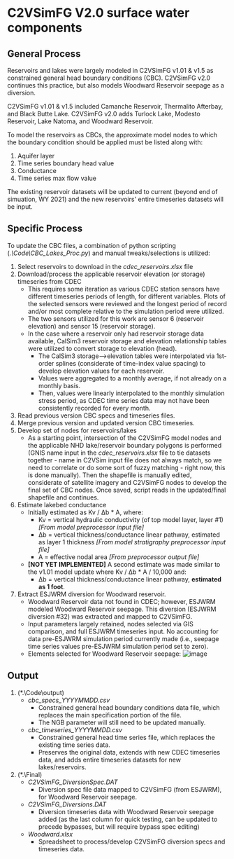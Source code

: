 # C2VSimFG V2.0 surface water components

## General Process
Reservoirs and lakes were largely modeled in C2VSimFG v1.01 & v1.5 as constrained general head boundary conditions (CBC). C2VSimFG v2.0 continues this practice, but also models Woodward Reservoir seepage as a diversion. 

C2VSimFG v1.01 & v1.5 included Camanche Reservoir, Thermalito Afterbay, and Black Butte Lake. C2VSimFG v2.0 adds Turlock Lake, Modesto Reservoir, Lake Natoma, and Woodward Reservoir. 

To model the reservoirs as CBCs, the approximate model nodes to which the boundary condition should be applied must be listed along with:
1. Aquifer layer
2. Time series boundary head value
3. Conductance
4. Time series max flow value

The existing reservoir datasets will be updated to current (beyond end of simuation, WY 2021) and the new reservoirs' entire timeseries datasets will be input.

## Specific Process
To update the CBC files, a combination of python scripting (*.\Code\CBC_Lakes_Proc.py*) and manual tweaks/selections is utilized:
1. Select reservoirs to download in the *cdec_reservoirs.xlsx* file
2. Download/process the applicable reservoir elevation (or storage) timeseries from CDEC
    - This requires some iteration as various CDEC station sensors have different timeseries periods of length, for different variables. Plots of the selected sensors were reviewed and the longest period of record and/or most complete relative to the simulation period were utilized. 
    - The two sensors utilized for this work are sensor 6 (reservoir elevation) and sensor 15 (reservoir storage).
    - In the case where a reservoir only had reservoir storage data available, CalSim3 reservoir storage and elevation relationship tables were utilized to convert storage to elevation (head).
      * The CalSim3 storage-->elevation tables were interpolated via 1st-order splines (considerate of time-index value spacing) to develop elevation values for each reservoir.
      * Values were aggregated to a monthly average, if not already on a monthly basis.
      * Then, values were linearly interpolated to the monthly simulation stress period, as CDEC time series data may not have been consistently recorded for every month.
4. Read previous version CBC specs and timeseries files.
5. Merge previous version and updated version CBC timeseries.
6. Develop set of nodes for reservoirs/lakes
    - As a starting point, intersection of the C2VSimFG model nodes and the applicable NHD lake/reservoir boundary polygons is performed (GNIS name input in the *cdec_reservoirs.xlsx* file to tie datasets together - name in C2VSim input file does not always match, so we need to correlate or do some sort of fuzzy matching - right now, this is done manually). Then the shapefile is manually edited, considerate of satellite imagery and C2VSimFG nodes to develop the final set of CBC nodes. Once saved, script reads in the updated/final shapefile and continues.
7. Estimate lakebed conductance
    - Initially estimated as Kv / &Delta;b * A, where:
      * Kv = vertical hydraulic conductivity (of top model layer, layer #1) *[From model preprocessor input file]*
      * &Delta;b = vertical thickness/conductance linear pathway, estimated as layer 1 thickness *[From model stratigraphy preprocessor input file]*
      * A = effective nodal area *[From preprocessor output file]*
    - **[NOT YET IMPLEMENTED]** A second estimate was made similar to the v1.01 model update where Kv / &Delta;b * A / 10,000 and:
      * &Delta;b = vertical thickness/conductance linear pathway, **estimated as 1 foot**.
8. Extract ESJWRM diversion for Woodward reservoir.
    - Woodward Reservoir data not found in CDEC; however, ESJWRM modeled Woodward Reservoir seepage. This diversion (ESJWRM diversion #32) was extracted and mapped to C2VSimFG.
    - Input parameters largely retained, nodes selected via GIS comparison, and full ESJWRM timeseries input. No accounting for data pre-ESJWRM simulation period currently made (i.e., seepage time series values pre-ESJWRM simulation period set to zero).
    - Elements selected for Woodward Reservoir seepage:
      ![image](https://github.com/user-attachments/assets/abcffa8e-7a79-4084-bf52-2dac37d5a2a7)


## Output
1. (*.\Code\output\)
    - *cbc_specs_YYYYMMDD.csv*
        * Constrained general head boundary conditions data file, which replaces the main specification portion of the file.
        * The NGB parameter will still need to be updated manually.
    - *cbc_timeseries_YYYYMMDD.csv*
        * Constrained general head time series file, which replaces the existing time series data.
        * Preserves the original data, extends with new CDEC timeseries data, and adds entire timeseries datasets for new lakes/reservoirs.
3. (*.\Final)
    - *C2VSimFG_DiversionSpec.DAT*
        * Diversion spec file data mapped to C2VSimFG (from ESJWRM), for Woodward Reservoir seepage.
    - *C2VSimFG_Diversions.DAT*
        * Diversion timeseries data with Woodward Reservoir seepage added (as the last column for quick testing, can be updated to precede bypasses, but will require bypass spec editing)
    - *Woodward.xlsx*
        * Spreadsheet to process/develop C2VSimFG diversion specs and timeseries data.
